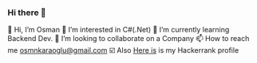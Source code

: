 ### Hi there 👋

👋 Hi, I’m Osman
👀 I’m interested in C#(.Net)
🌱 I’m currently learning Backend Dev.
💞️ I’m looking to collaborate on a Company
📫 How to reach me osmnkaraoglu@gmail.com
☑️ Also [Here is](www.hackerrank.com/osmankaraoglu) is my Hackerrank profile
